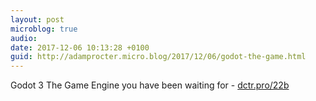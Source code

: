 ```yaml
---
layout: post
microblog: true
audio: 
date: 2017-12-06 10:13:28 +0100
guid: http://adamprocter.micro.blog/2017/12/06/godot-the-game.html
---
```

Godot 3 The Game Engine you have been waiting for - [dctr.pro/22b](http://dctr.pro/22b)
